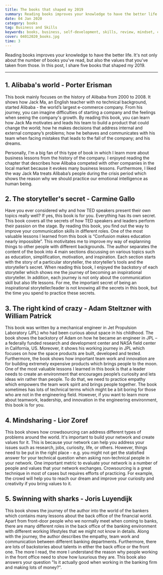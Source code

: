 ```yaml
---
title: The books that shaped my 2019
summary: Reading books improves your knowledge to have the better life. I share five books that changed my mindset in 2019.
date: 04 Jan 2020
category: books
tag: Business and Skills
keywords: books, business, self-development, skills, review, mindset, communication
cover: 04012020_books.jpg
time: 3
---
```


Reading books improves your knowledge to have the better life. It's not only about the number of books you've read, but also the values that you've taken from those. In this post, I share five books that shaped my 2019.

---

## 1. Alibaba's world - Porter Erisman
This book mainly focuses on the history of Alibaba from 2000 to 2008. It shows how Jack Ma, an English teacher with no technical background, started Alibaba - the world’s largest e-commerce company. From his journey, you can imagine difficulties of starting a company and the feelings when seeing the company's growth. By reading this book, you can learn how Jack Ma motivates and leads his team to build a product that could change the world; how he makes decisions that address internal and external company’s problems; how he behaves and communicates with his team when facing mistakes that leads to the fall of the company; and his dreams.

Personally, I'm a big fan of this type of book in which I learn more about business lessons from the history of the company. I enjoyed reading the chapter that describes how Alibaba competed with other companies in the local market because it evokes many business lessons. Furthermore, I liked the way Jack Ma treats Alibaba’s people during the crisis period which shows the reason why we should practice our emotional intelligence as human being.

## 2. The storyteller's secret - Carmine Gallo
Have you ever considered why and how TED speakers present their own topics really well? If yes, this book is for you. Everything has its own secret. This book covers all the secrets of how TED speakers and leaders perform their passion on the stage. By reading this book, you find out the way to improve your communication skills in different roles. One of the most valuable lessons I learned from this book is “Confusion makes education nearly impossible”. This motivitates me to improve my way of explanning things to other people with different backgrounds. The author separates the content of the book into 4 main sections discussing on various topics such as education, simplification, motivation, and inspiration. Each section starts with the story of a particular storyteller, the storyteller’s tools and the storyteller’s secret.  When reading this book, I enjoyed the backstory of each storyteller which shows me the journey of becoming an inspirational storyteller. In addition, each journey is not only about the communication skill but also life lessons. For me, the important secret of being an inspirational storyteller/leader is not knowing all the secrets in this book, but the time you spend to practice these secrets.

## 3. The right kind of crazy - Adam Steltzner with William Patrick
This book was written by a mechanical engineer in Jet Propulsion Laboratory (JPL) who had been curious about space in his childhood. The book shows the backstory of Adam on how he became an engineer in JPL – a federally funded research and development center and NASA field center in California, US. Moreover, it shows his working journey in JPL which focuses on how the space products are built, developed and tested. Furthermore, the book shows how important team work and innovation are for building extremely expensive products which brings people to the moon. One of the most valuable lessons I learned in this book is that a leader needs to create an environment that encourages people’s curiosity and lets ideas win rather than people. To do that, we need to practice empathy which empowers the team work spirit and brings people together. The book sometimes has lots of technical terms which might be a bit boring for those who are not in the engineering field. However, if you want to learn more about teamwork, leadership, and innovation in the engineering environment, this book is for you.

## 4. Mindsharing - Lior Zoref
This book shows how crowdsourcing can address different types of problems around the world. It's important to build your network and create values for it. This is because your network can help you address your issues such as research, jobs, curiosity, life, or others. However, things need to be put in the right place - e.g. you might not get the statisfied answer for your technical question when asking non-technical people in your network. One important metric to evaluate your network is a number of people and values that your network exchanges. Crowsourcing is a great technique in most of cases but requires efforts of practicing. For example, the crowd will help you to reach our dream and improve your curiosity and creativity if you bring values to it.

## 5. Swinning with sharks - Joris Luyendijk
This book shows the journey of the author into the world of the bankers which contains many lessons about the back office of the financial world. Apart from front-door people who we normally meet when coming to banks, there are many different roles in the back office of the banking environment with different working lifestyles that we might not know in details. Along with the journey, the author describes the empathy, team work and communication between different banking departments. Furthermore, there are lots of backstories about talents in either the back office or the front one. The more I read, the more I understand the reason why people working in the front office need to show how luxurious they are. This book also answers your question "Is it actually good when working in the banking firm and making lots of money?".
